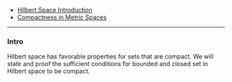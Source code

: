 - [Hilbert Space Introduction](Hilbert%20Space%20Introduction.md)
- [Compactness in Metric Spaces](Compactness%20in%20Metric%20Spaces.md)

---
### **Intro**

Hilbert space has favorable properties for sets that are compact. 
We will state and proof the sufficient conditions for bounded and closed set in Hilbert space to be compact. 




